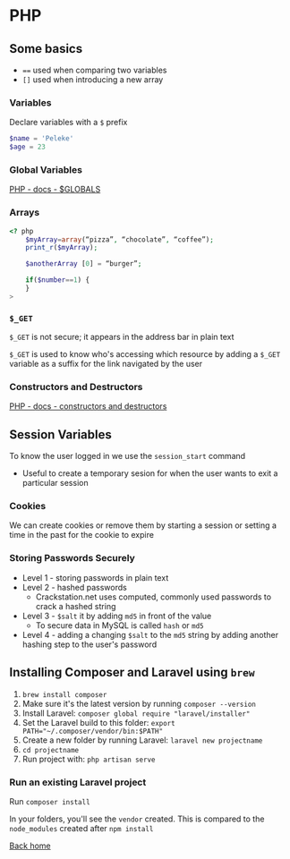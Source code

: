 # PHP

## Some basics

- `==` used when comparing two variables
- `[]` used when introducing a new array

### Variables

Declare variables with a `$` prefix

```php
$name = 'Peleke'
$age = 23
```

### Global Variables

[PHP - docs - $GLOBALS](http://php.net/manual/en/reserved.variables.globals.php)

### Arrays

```php
<? php
    $myArray=array(“pizza”, “chocolate”, “coffee”);
    print_r($myArray);

    $anotherArray [0] = “burger”;

    if($number==1) {
    }
>
```

### `$_GET`

`$_GET` is not secure; it appears in the address bar in plain text

`$_GET` is used to know who's accessing which resource by adding a `$_GET` variable as a suffix for the link navigated by the user

### Constructors and Destructors

[PHP - docs - constructors and destructors](http://php.net/manual/en/language.oop5.decon.php)

## Session Variables

To know the user logged in we use the `session_start` command

- Useful to create a temporary sesion for when the user wants to exit a particular session

### Cookies

We can create cookies or remove them by starting a session or setting a time in the past for the cookie to expire

### Storing Passwords Securely

- Level 1 - storing passwords in plain text
- Level 2 - hashed passwords
  - Crackstation.net uses computed, commonly used passwords to crack a hashed string
- Level 3 - `$salt` it by adding `md5` in front of the value
  - To secure data in MySQL is called `hash` or `md5`
- Level 4 - adding a changing `$salt` to the `md5` string by adding another hashing step to the user's password

## Installing Composer and Laravel using `brew`

1. `brew install composer`
2. Make sure it's the latest version by running `composer --version`
3. Install Laravel: `composer global require "laravel/installer"`
4. Set the Laravel build to this folder: `export PATH="~/.composer/vendor/bin:$PATH"`
5. Create a new folder by running Laravel: `laravel new projectname`
6. `cd projectname`
7. Run project with: `php artisan serve`

### Run an existing Laravel project

Run `composer install`

In your folders, you'll see the `vendor` created. This is compared to the `node_modules` created after `npm install`

[Back home](../README.md)
